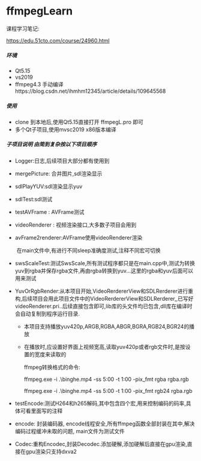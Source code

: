 # ffmpegLearn

课程学习笔记:

https://edu.51cto.com/course/24960.html

##### 环境

+ Qt5.15
+ vs2019
+ ffmpeg4.3 手动编译https://blog.csdn.net/ihmhm12345/article/details/109645568

##### 使用

+ clone 到本地后,使用Qt5.15直接打开 ffmpegL.pro 即可
+ 多个Qt子项目,使用mvsc2019 x86版本编译

##### 子项目说明 由简到复杂按以下项目顺序

+ Logger:日志,后续项目大部分都有使用到

+ mergePicture: 合并图片,sdl渲染显示

+ sdlPlayYUV:sdl渲染显示yuv

+ sdlTest:sdl测试

+ testAVFrame : AVFrame测试

+ videoRenderer : 视频渲染接口,大多数子项目会用到

+ avFrame2renderer:AVFrame使用videoRenderer渲染

  ​	在main文件中,有进行不同sleep准确度测试,注释不同宏可切换

+ swsScaleTest:测试SwsScale,所有测试程序都只是在main.cpp中,测试为转换yuv到rgba并保存rgba文件,再由rgba转换到yuv...这里的rgba和yuv后面可以用来测试

+ YuvOrRgbRender:从本项目开始,VideoRerdererView和SDLRerderer进行重构,后续项目会用此项目文件中的VideoRerdererView和SDLRerderer,,已写好videoRenderer.pri..后续直接包含即可,lib库的头文件均已包含,dll库在编译时会自动复制到程序运行目录.

  + 本项目支持播放yuv420p,ARGB,RGBA,ABGR,BGRA,RGB24,BGR24的播放

  + 在播放时,应设置好界面上视频宽高,读取yuv420p或者rgb文件时,是按设置的宽度来读取的

    ffmpeg转换格式的命令:

    ffmpeg.exe -i .\binghe.mp4 -ss 5:00 -t 1:00 -pix_fmt rgba rgba.rgb

    ffmpeg.exe -i .\binghe.mp4 -ss 5:00 -t 1:00 -pix_fmt rgb24 rgba.rgb
  
+ testEncode:测试H264和h265解码,其中包含四个宏,用来控制编码的码率,具体可看里面写的注释

+ encode: 封装编码器, encode线程安全,所有ffmpeg函数全部封装在其中,解决编码过程缓冲未取的问题, main文件为测试文件

+ Codec:重构Encodec,封装Decodec.添加硬解,添加硬解后直接在gpu渲染,直接在gpu渲染只支持dxva2

